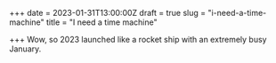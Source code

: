 +++
date = 2023-01-31T13:00:00Z
draft = true
slug = "i-need-a-time-machine"
title = "I need a time machine"

+++
Wow, so 2023 launched like a rocket ship with an extremely busy January.